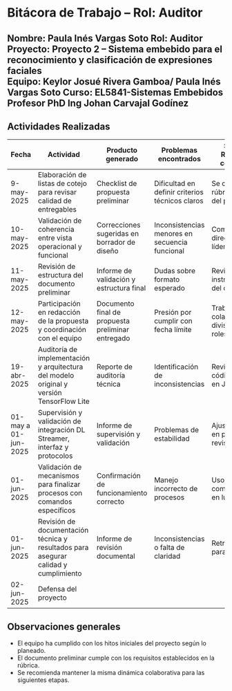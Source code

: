# Bitácora de Trabajo – Rol: Auditor

**Nombre:** Paula Inés Vargas Soto 
**Rol:** Auditor  
**Proyecto:** Proyecto 2  – Sistema embebido para el reconocimiento y clasificación de expresiones faciales  
**Equipo:** Keylor Josué Rivera Gamboa/ Paula Inés Vargas Soto
**Curso**: EL5841-Sistemas Embebidos 
**Profesor** PhD Ing Johan Carvajal Godínez
---

## Actividades Realizadas

| Fecha       | Actividad                                                             | Producto generado                             | Problemas encontrados            | Solución / Referencias consultadas          |
|-------------|-----------------------------------------------------------------------|----------------------------------------------|----------------------------------|-----------------------------------------------|
| 9-may-2025  | Elaboración de listas de cotejo para revisar calidad de entregables  | Checklist de propuesta preliminar            | Dificultad en definir criterios técnicos claros | Se consultaron rúbricas oficiales del proyecto |
| 10-may-2025 | Validación de coherencia entre vista operacional y funcional         | Correcciones sugeridas en borrador de diseño | Inconsistencias menores en secuencia funcional | Comunicación directa con el líder técnico       |
| 11-may-2025 | Revisión de estructura del documento preliminar                      | Informe de validación y estructura final     | Dudas sobre formato esperado     | Revisión del instructivo oficial del curso      |
| 12-may-2025 | Participación en redacción de la propuesta y coordinación con el equipo | Documento final de propuesta preliminar entregado | Presión por cumplir con fecha límite | Trabajo colaborativo y división clara de roles  |
| 19-abr-2025 | Auditoría de implementación y arquitectura del modelo original y versión TensorFlow Lite | Reporte de auditoría técnica                    | Identificación de inconsistencias | Revisión de código y pruebas en Jupyter          |
| 01-may a 01-jun-2025 | Supervisión y validación de integración DL Streamer, interfaz y protocolos | Informe de supervisión y validación            | Problemas de estabilidad          | Ajustes basados en pruebas y revisiones           |
| 01-jun-2025 | Validación de mecanismos para finalizar procesos con comandos específicos | Confirmación de funcionamiento correcto        | Manejo incorrecto de procesos     | Uso de comandos kill PID en lugar de pkill        |
| 01-jun-2025 | Revisión de documentación técnica y resultados para asegurar calidad y cumplimiento | Informe de revisión documental                  | Inconsistencias o falta de claridad | Retroalimentación para mejoras                    |
| 02-jun-2025 | Defensa del proyecto

## Observaciones generales

- El equipo ha cumplido con los hitos iniciales del proyecto según lo planeado.
- El documento preliminar cumple con los requisitos establecidos en la rúbrica.
- Se recomienda mantener la misma dinámica colaborativa para las siguientes etapas.
